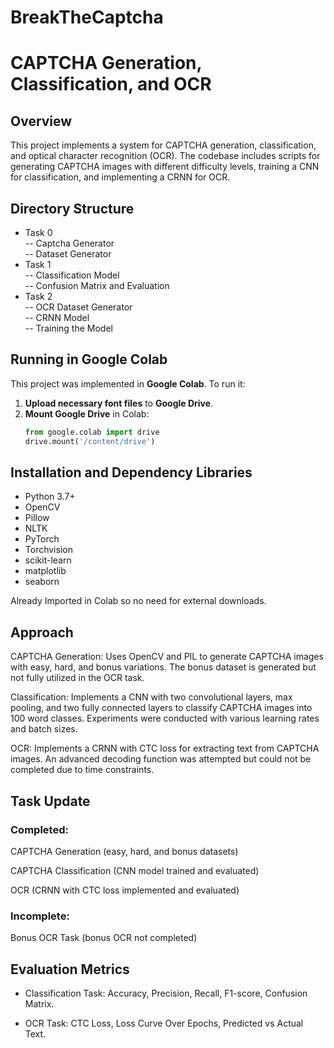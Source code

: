 # BreakTheCaptcha
# CAPTCHA Generation, Classification, and OCR

## Overview
This project implements a system for CAPTCHA generation, classification, and optical character recognition (OCR). The codebase includes scripts for generating CAPTCHA images with different difficulty levels, training a CNN for classification, and implementing a CRNN for OCR.

## Directory Structure
- Task 0 <br />  -- Captcha Generator \
         -- Dataset Generator
- Task 1 <br />  -- Classification Model \
         -- Confusion Matrix and Evaluation
- Task 2 <br />  -- OCR Dataset Generator \
         -- CRNN Model \
         -- Training the Model
         
## Running in Google Colab
This project was implemented in **Google Colab**. To run it:
1. **Upload necessary font files** to **Google Drive**.
2. **Mount Google Drive** in Colab:
   ```python
   from google.colab import drive
   drive.mount('/content/drive')

## Installation and Dependency Libraries
- Python 3.7+
- OpenCV
- Pillow
- NLTK
- PyTorch
- Torchvision
- scikit-learn
- matplotlib
- seaborn

Already Imported in Colab so no need for external downloads.

## Approach
CAPTCHA Generation: Uses OpenCV and PIL to generate CAPTCHA images with easy, hard, and bonus variations. The bonus dataset is generated but not fully utilized in the OCR task.

Classification: Implements a CNN with two convolutional layers, max pooling, and two fully connected layers to classify CAPTCHA images into 100 word classes. Experiments were conducted with various learning rates and batch sizes.

OCR: Implements a CRNN with CTC loss for extracting text from CAPTCHA images. An advanced decoding function was attempted but could not be completed due to time constraints.

## Task Update

### Completed:

CAPTCHA Generation (easy, hard, and bonus datasets)

CAPTCHA Classification (CNN model trained and evaluated)

OCR (CRNN with CTC loss implemented and evaluated)

### Incomplete:

Bonus OCR Task (bonus OCR not completed)

## Evaluation Metrics

- Classification Task: Accuracy, Precision, Recall, F1-score, Confusion Matrix.

- OCR Task: CTC Loss, Loss Curve Over Epochs, Predicted vs Actual Text.



